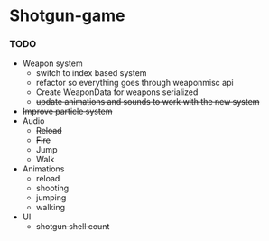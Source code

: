 # Shotgun-game

### TODO
- Weapon system
  - switch to index based system
  - refactor so everything goes through weaponmisc api
  - Create WeaponData for weapons serialized
  - ~~update animations and sounds to work with the new system~~
- ~~Improve particle system~~
- Audio
  - ~~Reload~~
  - ~~Fire~~
  - Jump
  - Walk
- Animations
  - reload
  - shooting
  - jumping
  - walking
- UI
  - ~~shotgun shell count~~

